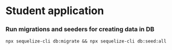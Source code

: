 # Student application

### Run migrations and seeders for creating data in DB
`npx sequelize-cli db:migrate && npx sequelize-cli db:seed:all` 
